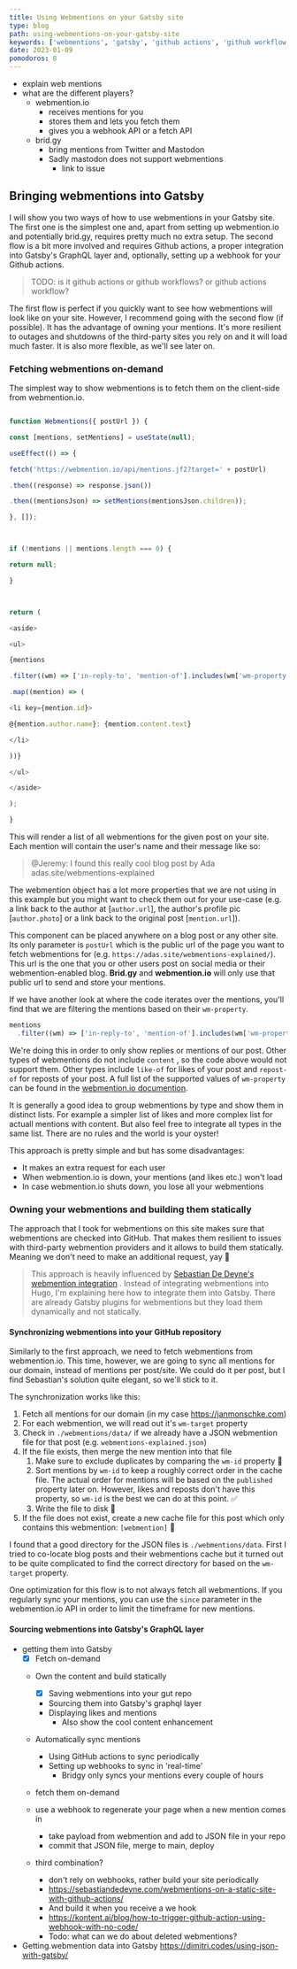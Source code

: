 ```yaml
---
title: Using Webmentions on your Gatsby site
type: blog
path: using-webmentions-on-your-gatsby-site
keywords: ['webmentions', 'gatsby', 'github actions', 'github workflow', 'webhook', 'webmentions.io']
date: 2023-01-09
pomodoros: 8
---
```

- explain web mentions
- what are the different players?
	- webmention.io
		- receives mentions for you
		- stores them and lets you fetch them
		- gives you a webhook API or a fetch API
	- brid.gy
		- bring mentions from Twitter and Mastodon
		- Sadly mastodon does not support webmentions
			- link to issue

## Bringing webmentions into Gatsby

I will show you two ways of how to use webmentions in your Gatsby site. The first one is the simplest one and, apart from setting up webmention.io and potentially brid.gy, requires pretty much no extra setup. The second flow is a bit more involved and requires Github actions, a proper integration into Gatsby's GraphQL layer and, optionally, setting up a webhook for your Github actions.

> TODO: is it github actions or github workflows? or github actions workflow?

The first flow is perfect if you quickly want to see how webmentions will look like on your site. However, I recommend going with the second flow (if possible). It has the advantage of owning your mentions. It's more resilient to outages and shutdowns of the third-party sites you rely on and it will load much faster. It is also more flexible, as we'll see later on.

### Fetching webmentions on-demand

The simplest way to show webmentions is to fetch them on the client-side from webmention.io.

```javascript

function Webmentions({ postUrl }) {

const [mentions, setMentions] = useState(null);

useEffect(() => {

fetch('https://webmention.io/api/mentions.jf2?target=' + postUrl)

.then((response) => response.json())

.then((mentionsJson) => setMentions(mentionsJson.children));

}, []);



if (!mentions || mentions.length === 0) {

return null;

}



return (

<aside>

<ul>

{mentions

.filter((wm) => ['in-reply-to', 'mention-of'].includes(wm['wm-property']))

.map((mention) => (

<li key={mention.id}>

@{mention.author.name}: {mention.content.text}

</li>

))}

</ul>

</aside>

);

}

```


This will render a list of all webmentions for the given post on your site. Each mention will contain the user's name and their message like so:

> @Jeremy: I found this really cool blog post by Ada adas.site/webmentions-explained

The webmention object has a lot more properties that we are not using in this example but you might want to check them out for your use-case (e.g. a link back to the author at [`author.url`], the author's profile pic [`author.photo`] or a link back to the original post [`mention.url`]).

This component can be placed anywhere on a blog post or any other site. Its only parameter is `postUrl` which is the public url of the page you want to fetch webmentions for (e.g. `https://adas.site/webmentions-explained/`). This url is the one that you or other users post on social media or their webmention-enabled blog. **Brid.gy** and **webmention.io** will only use that public url to send and store your mentions.

If we have another look at where the code iterates over the mentions, you'll find that we are filtering the mentions based on their `wm-property`.

```javascript
mentions
  .filter((wm) => ['in-reply-to', 'mention-of'].includes(wm['wm-property']))
````

We're doing this in order to only show replies or mentions of our post. Other types of webmentions do not include `content` , so the code above would not support them. Other types include `like-of` for likes of your post and `repost-of` for reposts of your post. A full list of the supported values of `wm-property` can be found in the [webmention.io documention](https://github.com/aaronpk/webmention.io#find-links-of-a-specific-type-to-a-specific-page).

It is generally a good idea to group webmentions by type and show them in distinct lists. For example a simpler list of likes and more complex list for actuall mentions with content. But also feel free to integrate all types in the same list. There are no rules and the world is your oyster!

This approach is pretty simple and but has some disadvantages:
- It makes an extra request for each user
- When webmention.io is down, your mentions (and likes etc.) won't load
- In case webmention.io shuts down, you lose all your webmentions

### Owning your webmentions and building them statically

The approach that I took for webmentions on this site makes sure that webmentions are checked into GitHub. That makes them resilient to issues with third-party webmention providers and it allows to build them statically. Meaning we don't need to make an additional request, yay 🎉

> This approach is heavily influenced by [Sebastian De Deyne's webmention integration](https://sebastiandedeyne.com/webmentions-on-a-static-site-with-github-actions/) . Instead of integrating webmentions into Hugo, I'm explaining here how to integrate them into Gatsby. There are already Gatsby plugins for webmentions but they load them dynamically and not statically.

#### Synchronizing webmentions into your GitHub repository

Similarly to the first approach, we need to fetch webmentions from webmention.io. This time, however, we are going to sync all mentions for our domain, instead of mentions per post/site. We could do it per post, but I find Sebastian's solution quite elegant, so we'll stick to it.

The synchronization works like this:
1. Fetch all mentions for our domain (in my case https://janmonschke.com)
2. For each webmention, we will read out it's `wm-target` property
3. Check in `./webmentions/data/` if we already have a JSON webmention file for that post (e.g. `webmentions-explained.json`)
4. If the file exists, then merge the new mention into that file
	1. Make sure to exclude duplicates by comparing the `wm-id` property 🔎
	2. Sort mentions by `wm-id` to keep a roughly correct order in the cache file. The actual order for mentions will be based on the `published` property later on. However, likes and reposts don't have this property, so `wm-id` is the best we can do at this point. ✅
	3. Write the file to disk 🎉
5. If the file does not exist, create a new cache file for this post which only contains this webmention: `[webmention]` 🎉

<script src="https://gist.github.com/janmonschke/49d354bc96393348a9037dba0018fa6b.js"></script>

I found that a good directory for the JSON files is `./webmentions/data`. First I tried to co-locate blog posts and their webmentions cache but it turned out to be quite complicated to find the correct directory for based on the `wm-target` property.

One optimization for this flow is to not always fetch all webmentions. If you regularly sync your mentions, you can use the `since` parameter in the webmention.io API in order to limit the timeframe for new mentions.

#### Sourcing webmentions into Gatsby's GraphQL layer


- getting them into Gatsby
	- [x] Fetch on-demand
	- Own the content and build statically
		- [x] Saving webmentions into your gut repo
		- Sourcing them into Gatsby's graphql layer
		- Displaying likes and mentions
			- Also show the cool content enhancement
	- Automatically sync mentions
		- Using GitHub actions to sync periodically
		- Setting up webhooks to sync in 'real-time'
			- Bridgy only syncs your mentions every couple of hours

	- fetch them on-demand
	- use a webhook to regenerate your page when a new mention comes in
		- take payload from webmention and add to JSON file in your repo
		- commit that JSON file, merge to main, deploy
	- third combination?
		- don't rely on webhooks, rather build your site periodically
		- https://sebastiandedeyne.com/webmentions-on-a-static-site-with-github-actions/
		- And build it when you receive a we hook
		- https://kontent.ai/blog/how-to-trigger-github-action-using-webhook-with-no-code/
		- Todo: what can we do about deleted webmentions?
- Getting.webmention data into Gatsby https://dimitri.codes/using-json-with-gatsby/
